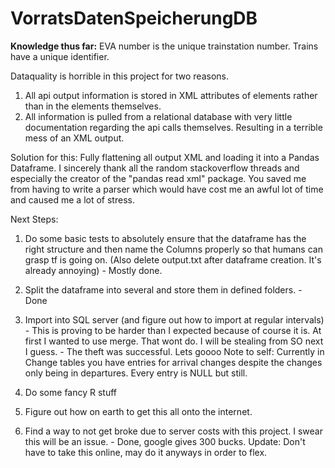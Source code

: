 # VorratsDatenSpeicherungDB

**Knowledge thus far:**
EVA number is the unique trainstation number. Trains have a unique identifier.

Dataquality is horrible in this project for two reasons. 
1. All api output information is stored in XML attributes of elements rather than in the elements themselves.
2. All information is pulled from a relational database with very little documentation regarding the api calls themselves. Resulting in a terrible mess of an XML output.

Solution for this: Fully flattening all output XML and loading it into a Pandas Dataframe. I sincerely thank all the random stackoverflow threads and especially the creator of the "pandas read xml" package. You saved me from having to write a parser which would have cost me an awful lot of time and caused me a lot of stress. 

Next Steps:
1. Do some basic tests to absolutely ensure that the dataframe has the right structure and then name the Columns properly so that humans can grasp tf is going on. (Also delete output.txt after dataframe creation. It's already annoying) - Mostly done.
2. Split the dataframe into several and store them in defined folders. - Done
3. Import into SQL server (and figure out how to import at regular intervals) - This is proving to be harder than I expected because of course it is. At first I wanted to use merge. That wont do. I will be stealing from SO next I guess. - The theft was successful. Lets goooo
Note to self: Currently in Change tables you have entries for arrival changes despite the changes only being in departures. Every entry is NULL but still.

4. Do some fancy R stuff
5. Figure out how on earth to get this all onto the internet.
6. Find a way to not get broke due to server costs with this project. I swear this will be an issue. - Done, google gives 300 bucks. Update: Don't have to take this online, may do it anyways in order to flex.